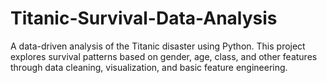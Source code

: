 # Titanic-Survival-Data-Analysis
A data-driven analysis of the Titanic disaster using Python. This project explores survival patterns based on gender, age, class, and other features through data cleaning, visualization, and basic feature engineering.
